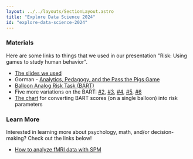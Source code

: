 ```yaml
---
layout: ../../layouts/SectionLayout.astro
title: "Explore Data Science 2024"
id: "explore-data-science-2024"
---
```


### Materials

Here are some links to things that we used in our presentation "Risk: Using games to study human behavior".

- [The slides we used](/assets/exploring-data-science-2024/Slides.pdf)
- Gorman - [Analytics, Pedagogy, and the Pass the Pigs Game](https://www.researchgate.net/publication/274204276_Analytics_Pedagogy_and_the_Pass_the_Pigs_Game)
- [Balloon Analog Risk Task (BART)](/demos/BART/ex1.html)
- Five more variations on the BART: [#2](/demos/BART/ex2.html), [#3](/demos/BART/ex3.html), [#4](/demos/BART/ex4.html), [#5](/demos/BART/ex5.html), [#6](/demos/BART/ex6.html)
- [The chart](/assets/exploring-data-science-2024/risk-parameters.png) for converting BART scores (on a single balloon) into risk parameters

### Learn More

Interested in learning more about psychology, math, and/or decision-making? Check out the links below!

- [How to analyze fMRI data with SPM](https://andysbrainbook.readthedocs.io/en/latest/SPM/SPM_Short_Course/SPM_fMRI_Intro.html)